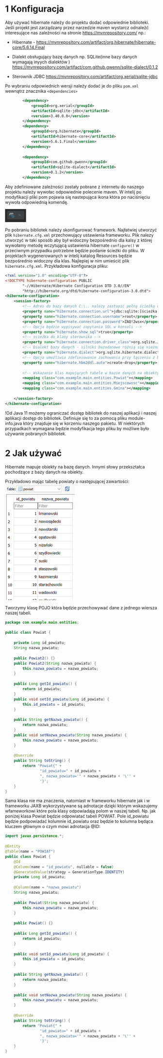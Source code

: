 # 1 Konfiguracja
Aby używać hibernate należy do projektu dodać odpowiednie biblioteki. Jeśli projekt jest zarządzany przez narzedzie maven wystarcz odnaleźć interesujące nas zależności na stronie https://mvnrepository.com/ np.:
- Hibernate - https://mvnrepository.com/artifact/org.hibernate/hibernate-core/5.6.14.Final
- Dialekt obsługujący bazę danych np. SQLite(inne bazy danych wymagają inyych dialektów ) https://mvnrepository.com/artifact/com.github.gwenn/sqlite-dialect/0.1.2

- Sterownik JDBC https://mvnrepository.com/artifact/org.xerial/sqlite-jdbc

Po wybraniu odpowiednich wersji należy dodać je do pliku `pom.xml` wewnątrz znacznika `<dependencies>`

```xml
        <dependency>
            <groupId>org.xerial</groupId>
            <artifactId>sqlite-jdbc</artifactId>
            <version>3.40.0.0</version>
        </dependency>
        <dependency>
            <groupId>org.hibernate</groupId>
            <artifactId>hibernate-core</artifactId>
            <version>5.6.1.Final</version>
        </dependency>

        <dependency>
            <groupId>com.github.gwenn</groupId>
            <artifactId>sqlite-dialect</artifactId>
            <version>0.1.2</version>
        </dependency>
```
Aby zdefiniowane zależności zostały pobrane z internetu do naszego projektu należy wywołac odpowiednie polecenie maven. W intelij po modyfikacji pliki pom pojawia się nastepująca ikona która po naciśnięciu wywoła odpowiednią komendę.

![img](images/loadchanges.png)

Po pobraniu bibliotek należy skonfigurować framework. Najłatwiej utworzyć plik `hibernate.cfg.xml` przechowujący ustawienia frameworku. Plik nalezy utworzyć w taki sposób aby był widoczny bezpośrednio dla kalsy z której wywołamy metodę wczytującą ustawienia hibernate `configure()` w przeciwnym przypadku potrzebne będzie podanie ścieżki do pliku. W projektach wygenerowanych w intelij katalog Resources będzie bezpośrednio widoczny dla klas. Najlepiej w nim umieścić plik `hibernate.cfg.xml`. Przykładowa konfiguracja pliku:
```xml
<?xml version="1.0" encoding="UTF-8"?>
<!DOCTYPE hibernate-configuration PUBLIC
        "-//Hibernate/Hibernate Configuration DTD 3.0//EN"
        "http://hibernate.org/dtd/hibernate-configuration-3.0.dtd">
<hibernate-configuration>
    <session-factory>
        <!-- Adres do bazy danych C:\.. należy zastapić pełną ścieżką do bazy danych znajdującej się na komputerze  -->
        <property name="hibernate.connection.url">jdbc:sqlite:[ścieżka do bazy danych]</property>
        <property name="hibernate.connection.username">root</property>
        <property name="hibernate.connection.password">ZAQ!2wsx</property>
        <!-- Opcja będzie wypisywać zapytania SQL w konsoli -->
        <property name="hibernate.show_sql">true</property>
        <!-- scieżka do klasy sterownika -->
        <property name="hibernate.connection.driver_class">org.sqlite.JDBC</property>
        <!-- Dialekt bazy danych - silniki bazodanowe różnią się nieznacznie składnią, typami danych, funkcjami -->
        <property name="hibernate.dialect">org.sqlite.hibernate.dialect.SQLiteDialect</property>
        <!-- Opcja umożliwia zdefiniowanie zachowania przy łączeniu z bazą danych. create-drop usunie tabele a następnie utworzy je na nowo -->
        <property name="hibernate.hbm2ddl.auto">create-drop</property>

        <!-- Wskazanie klas mapujących tabele w bazie danych na obiekty java. -->
        <mapping class="com.example.main.entities.Powiat"></mapping>
        <mapping class="com.example.main.entities.Miejscowosc"></mapping>
        <mapping class="com.example.main.entities.Gmina"></mapping>

    </session-factory>
</hibernate-configuration>

```

!Od Java 11 możemy ograniczać dostęp bibliotek do naszej aplikacji i naszej aplikacji dostęp do bibliotek. Definiuje się to za pomocą pliku module-info.java który znajduje się w korzeniu naszego pakietu. W niektórych przypadkach wymagana będzie modyfikacja tego pliku by możliwe było używanie pobranych bibliotek.



# 2 Jak używać
Hibernate mapuje obiekty na bazę danych. Innymi słowy przekształca pochodzące z bazy danych na obiekty.

Przykładowo mając tabelę powiaty o następującej zawartości:
![img](images/powiaty.png)

Tworzymy klasę POJO która będzie przechowywać dane z jednego wiersza naszej tabeli.

```java
package com.example.main.entities;

public class Powiat {

    private Long id_powiatu;
    String nazwa_powiatu;

    public Powiat2() {}
    public Powiat2(String nazwa_powiatu) {
        this.nazwa_powiatu = nazwa_powiatu;
    }

    public Long getId_powiatu() {
        return id_powiatu;
    }
    public void setId_powiatu(Long id_powiatu) {
        this.id_powiatu = id_powiatu;
    }

    public String getNazwa_powiatu() {
        return nazwa_powiatu;
    }
    public void setNazwa_powiatu(String nazwa_powiatu) {
        this.nazwa_powiatu = nazwa_powiatu;
    }

    @Override
    public String toString() {
        return "Powiat{" +
                "id_powiatu=" + id_powiatu +
                ", nazwa_powiatu='" + nazwa_powiatu + '\'' +
                '}';
    }
}
```
Sama klasa nie ma znaczenia, natomiast w frameworku hibernate jak i w frameworku JAXB wykorzystywane są adnotacje dzięki którym wskazujemy wfameworkowi które pola klasy odpowiadają polom w naszej tabeli. Np. jak poniżej klasa Powiat będzie odpowiatać tabeli POWIAT. Pole id_powiatu będzie podpowiadać kolumnie id_powiatu oraz będzie to kolumna będąca kluczem głównym o czym mówi adnotacja @ID:
```java
import javax.persistence.*;

@Entity
@Table(name = "POWIAT")
public class Powiat {
    @Id
    @Column(name = "id_powiatu", nullable = false)
    @GeneratedValue(strategy = GenerationType.IDENTITY)
    private Long id_powiatu;

    @Column(name = "nazwa_powiatu")
    String nazwa_powiatu;

    public Powiat(String nazwa_powiatu) {
        this.nazwa_powiatu = nazwa_powiatu;
    }

    public Powiat() {}

    public Long getId_powiatu() {
        return id_powiatu;
    }

    public void setId_powiatu(Long id_powiatu) {
        this.id_powiatu = id_powiatu;
    }

    public String getNazwa_powiatu() {
        return nazwa_powiatu;
    }

    public void setNazwa_powiatu(String nazwa_powiatu) {
        this.nazwa_powiatu = nazwa_powiatu;
    }

    @Override
    public String toString() {
        return "Powiat{" +
                "id_powiatu=" + id_powiatu +
                ", nazwa_powiatu='" + nazwa_powiatu + '\'' +
                '}';
    }
}
```

